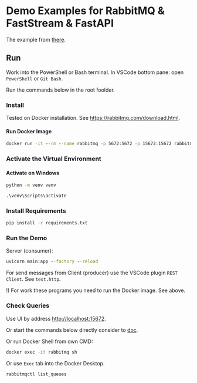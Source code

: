 # Demo Examples for RabbitMQ & FastStream & FastAPI

The example from [there](https://faststream.airt.ai/latest/getting-started/integrations/fastapi).

## Run

Work into the PowerShell or Bash terminal. In VSCode bottom pane: open `PowerShell` or `Git Bash`.

Run the commands below in the root foolder.

### Install

Tested on Docker installation. See <https://rabbitmq.com/download.html>.

#### Run Docker Image

```cmd
docker run -it --rm --name rabbitmq -p 5672:5672 -p 15672:15672 rabbitmq:3.12-management
```

### Activate the Virtual Environment

#### Activate on Windows

```cmd
python -m venv venv
```

```cmd
.\venv\Scripts\activate
```

### Install Requirements

```cmd
pip install -r requirements.txt
```

### Run the Demo

Server (consumer):

```cmd
uvicorn main:app --factory --reload
```

For send messages from Client (producer) use the VSCode plugin `REST Client`.
See `test.http`.

!) For work these programs you need to run the Docker image. See above.

### Check Queries

Use UI by address <http://localhost:15672>.

Or start the commands below directly consider to [doc](https://docs.docker.com/engine/reference/commandline/exec/).

Or run Docker Shell
from own CMD:

```cmd
docker exec -it rabbitmq sh
```

Or use `Exec` tab into the Docker Desktop.

```cmd
rabbitmqctl list_queues
```
